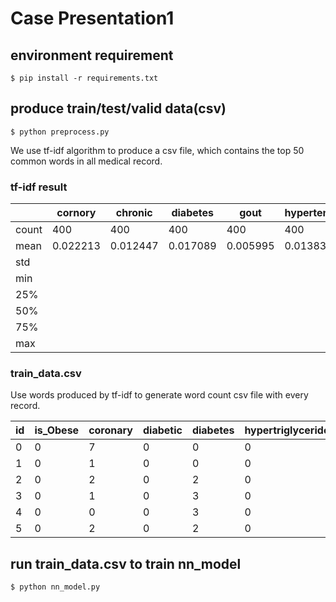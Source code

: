 # Case Presentation1

## environment requirement
`$ pip install -r requirements.txt`

## produce train/test/valid data(csv)
`$ python preprocess.py`

We use tf-idf algorithm to produce a csv file, which contains the top 50 common words in all medical record.

### tf-idf result

| | cornory | chronic | diabetes | gout | hypertension | ... |
|---|---|---|---|---|---|---|
| count | 400 | 400 | 400 | 400 | 400 | ... | 
| mean | 0.022213 | 0.012447 | 0.017089 | 0.005995 | 0.013830 | ... |
| std |
| min |
| 25% |
| 50% |
| 75% |
| max |

### train_data.csv

Use words produced by tf-idf to generate word count csv file with every record.

| id | is_Obese| coronary	|	diabetic | diabetes | hypertriglyceridemia | dyslipidemia | ... |
|---|---|---|---|---|---|---|---|
| 0 | 0 | 7 | 0 | 0 | 0 | 0 | ... |
| 1 | 0 | 1 | 0 | 0 | 0 | 0 | ... |
| 2 | 0 | 2 | 0 | 2 | 0 | 0 | ... |
| 3 | 0 |	1 |	0	| 3	| 0 | 0 | ... |
| 4 | 0 |	0 |	0	| 3	| 0 | 0 | ... |
| 5 | 0 | 2 | 0 | 2 | 0 | 0 | ... |

## run train_data.csv to train nn_model
`$ python nn_model.py`
